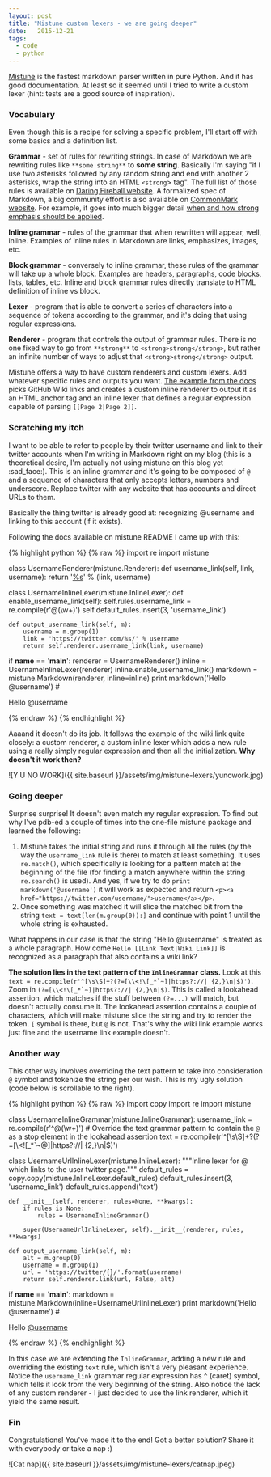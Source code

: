 ```yaml
---
layout: post
title: "Mistune custom lexers - we are going deeper"
date:   2015-12-21
tags:
  - code
  - python
---
```


[Mistune](https://github.com/lepture/mistune) is the fastest markdown parser
written in pure Python. And it has good documentation. At least so it seemed
until I tried to write a custom lexer (hint: tests are a good source of inspiration).

### Vocabulary

Even though this is a recipe for solving a specific problem, I'll start off with
some basics and a definition list.

**Grammar** - set of rules for rewriting strings. In case of Markdown we are
rewriting rules like `**some string**` to **some string**. Basically I'm saying
"if I use two asterisks followed by any random string
and end with another 2 asterisks, wrap the string into an HTML `<strong`> tag".
The full list of those rules is available on [Daring Fireball website](https://daringfireball.net/projects/markdown/).
A formalized spec of Markdown, a big community effort is also available on
[CommonMark website](http://commonmark.org/). For example, it goes into much bigger detail [when
and how strong emphasis should be applied](http://spec.commonmark.org/0.22/#emphasis-and-strong-emphasis).

**Inline grammar** - rules of the grammar that when rewritten will appear, well, inline.
Examples of inline rules in Markdown are links, emphasizes, images, etc.

**Block grammar** - conversely to inline grammar, these rules of the grammar will
take up a whole block. Examples are headers, paragraphs, code blocks, lists, tables,
etc. Inline and block grammar rules directly translate to HTML definition of
inline vs block.

**Lexer** - program that is able to convert a series of characters into a
sequence of tokens according to the grammar, and it's doing that using regular
expressions.

**Renderer** - program that controls the output of grammar rules. There is no
one fixed way to go from `**strong**` to `<strong>strong</strong>`, but rather an
infinite number of ways to adjust that `<strong>strong</strong>` output.

Mistune offers a way to have custom renderers and custom lexers.
Add whatever specific rules and outputs you want. [The example from the docs](https://github.com/lepture/mistune/blob/master/README.rst#lexers) picks GitHub Wiki links and creates a custom inline renderer to output it as an HTML anchor
tag and an inline lexer that defines a regular expression capable of parsing
`[[Page 2|Page 2]]`.

### Scratching my itch

I want to be able to refer to people by their twitter username and link to their
twitter accounts when I'm writing in Markdown right on my blog (this is a theoretical
desire, I'm actually not using mistune on this blog yet :sad_face:). This is an inline grammar and it's
going to be composed of `@` and a sequence of characters that only accepts letters,
numbers and underscore. Replace twitter with any website that has accounts and direct
URLs to them.

Basically the thing twitter is already good at: recognizing @username and linking
to this account (if it exists).

Following the docs available on mistune README I came up with this:

{% highlight python %}
{% raw %}
import re
import mistune


class UsernameRenderer(mistune.Renderer):
    def username_link(self, link, username):
        return '<a href="%s">%s</a>' % (link, username)


class UsernameInlineLexer(mistune.InlineLexer):
    def enable_username_link(self):
        self.rules.username_link = re.compile(r'@(\w+)')
        self.default_rules.insert(3, 'username_link')

    def output_username_link(self, m):
        username = m.group(1)
        link = 'https://twitter.com/%s/' % username
        return self.renderer.username_link(link, username)


if __name__ == '__main__':
    renderer = UsernameRenderer()
    inline = UsernameInlineLexer(renderer)
    inline.enable_username_link()
    markdown = mistune.Markdown(renderer, inline=inline)
    print markdown('Hello @username')
    # <p>Hello @username</p>
{% endraw %}
{% endhighlight %}

Aaaand it doesn't do its job. It follows the example of the wiki link
quite closely: a custom renderer, a custom inline lexer which adds a new rule
using a really simply regular expression and then all the initialization. **Why
doesn't it work then?**

![Y U NO WORK]({{ site.baseurl }}/assets/img/mistune-lexers/yunowork.jpg)

### Going deeper

Surprise surprise! It doesn't even match my regular expression. To find out why I've
pdb-ed a couple of times into the one-file mistune package and learned the
following:

1. Mistune takes the initial string and runs it through all the rules (by the way
the `username_link` rule is there) to match at least something. It uses `re.match()`,
which specifically is looking for a pattern match at the beginning of the file
(for finding a match anywhere within the string `re.search()` is used). And yes, if we
try to do `print markdown('@username')` it will work as expected and return
`<p><a href="https://twitter.com/username/">username</a></p>`.
2. Once something was matched it will slice the matched bit from the string
`text = text[len(m.group(0)):]` and continue with point 1 until the whole string
is exhausted.

What happens in our case is that the string "Hello @username" is treated as a
whole paragraph. How come `Hello [[Link Text|Wiki Link]]` is recognized as a paragraph
that also contains a wiki link?

**The solution lies in the text pattern of the `InlineGrammar` class.** Look at this
``text = re.compile(r'^[\s\S]+?(?=[\\<!\[_*`~]|https?://| {2,}\n|$)')``. Zoom in
``(?=[\\<!\[_*`~]|https?://| {2,}\n|$)``. This is called a lookahead assertion, which
matches if the stuff between `(?=...)` will match, but doesn't actually consume it.
The lookahead assertion contains a couple of characters, which will make mistune
slice the string and try to render the token. `[` symbol is there, but `@` is not.
That's why the wiki link example works just fine and the username link example
doesn't.

### Another way

This other way involves overriding the text pattern to take into consideration
`@` symbol and tokenize the string per our wish. This is my ugly solution (code
below is scrollable to the right).


{% highlight python %}
{% raw %}
import copy
import re
import mistune


class UsernameInlineGrammar(mistune.InlineGrammar):
    username_link = re.compile(r'^@(\w+)')
    # Override the text grammar pattern to contain the `@` as a stop element in the lookahead assertion
    text = re.compile(r'^[\s\S]+?(?=[\\<!\[_*`~@]|https?://| {2,}\n|$)')


class UsernameUrlInlineLexer(mistune.InlineLexer):
    """Inline lexer for @<username> which links to the user twitter page."""
    default_rules = copy.copy(mistune.InlineLexer.default_rules)
    default_rules.insert(3, 'username_link')
    default_rules.append('text')

    def __init__(self, renderer, rules=None, **kwargs):
        if rules is None:
            rules = UsernameInlineGrammar()

        super(UsernameUrlInlineLexer, self).__init__(renderer, rules, **kwargs)

    def output_username_link(self, m):
        alt = m.group(0)
        username = m.group(1)
        url = 'https://twitter/{}/'.format(username)
        return self.renderer.link(url, False, alt)

if __name__ == '__main__':
    markdown = mistune.Markdown(inline=UsernameUrlInlineLexer)
    print markdown('Hello @username')
    # <p>Hello <a href="https://twitter/username/">@username</a></p>
{% endraw %}
{% endhighlight %}


In this case we are extending the `InlineGrammar`, adding a new rule and
overriding the existing `text` rule, which isn't a very pleasant experience.
Notice the `username_link` grammar regular expression has `^` (caret) symbol,
which tells it look from the very beginning of the string. Also notice the lack
of any custom renderer - I just decided to use the link renderer, which it yield
the same result.

### Fin

Congratulations! You've made it to the end! Got a better solution? Share it with
everybody or take a nap :)

![Cat nap]({{ site.baseurl }}/assets/img/mistune-lexers/catnap.jpeg)


